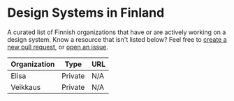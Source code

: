 # Design Systems in Finland

A curated list of Finnish organizations that have or are actively working on a design system. Know a resource that isn't listed below? Feel free to [create a new pull request](https://github.com/viljamis/design-systems-in-finland/compare), or [open an issue](https://github.com/viljamis/design-systems-in-finland/issues/new).


| Organization | Type | URL |
| --- | --- | --- |
| Elisa | Private | N/A |
| Veikkaus | Private | N/A |
